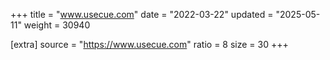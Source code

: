 +++
title = "www.usecue.com"
date = "2022-03-22"
updated = "2025-05-11"
weight = 30940

[extra]
source = "https://www.usecue.com"
ratio = 8
size = 30
+++

